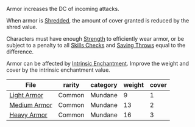 Armor increases the DC of incoming attacks.  
  
When armor is [Shredded](./Shred.md), the amount of cover granted is reduced by the shred value.  
  
Characters must have enough [Strength](./Strength.md) to efficiently wear armor, or be subject to a penalty to all [Skills Checks](./Skill%20Check.md) and [Saving Throws](./Saving%20Throw.md) equal to the difference.  
  
Armor can be affected by [Intrinsic Enchantment](./Intrinsic%20Enchantment.md). Improve the weight and cover by the intrinsic enchantment value.  
  
| File                              | rarity | category | weight | cover |  
| --------------------------------- | ------ | -------- | ------ | ----- |  
| [Light Armor](./Light%20Armor.md)   | Common | Mundane  | 9      | 1     |  
| [Medium Armor](./Medium%20Armor.md) | Common | Mundane  | 13     | 2     |  
| [Heavy Armor](./Heavy%20Armor.md)   | Common | Mundane  | 16     | 3     |  
  
  
